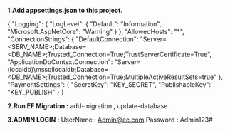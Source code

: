 **1.Add appsettings.json to this project.**

{
    "Logging": {
        "LogLevel": {
            "Default": "Information",
            "Microsoft.AspNetCore": "Warning"
        }
    },
    "AllowedHosts": "*",
    "ConnectionStrings": {
        "DefaultConnection": "Server=<SERV_NAME>;Database=<DB_NAME>;Trusted_Connection=True;TrustServerCertificate=True",
        "ApplicationDbContextConnection": "Server=(localdb)\\mssqllocaldb;Database=<DB_NAME>;Trusted_Connection=True;MultipleActiveResultSets=true"
    },
    "PaymentSettings": {
        "SecretKey": "KEY_SECRET",
        "PublishableKey": "KEY_PUBLISH"
    }
}

**2.Run EF Migration :**
add-migration <MigrationName> ,
update-database

**3.ADMIN LOGIN :**
UserName : Admin@ec.com
Password : Admin123#
